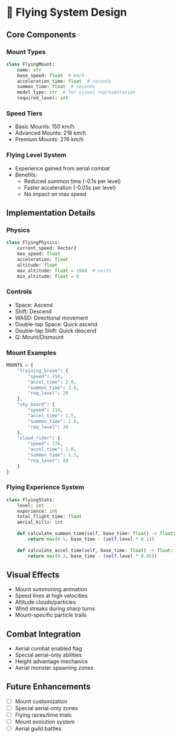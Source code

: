 # 🦅 Flying System Design

## Core Components

### Mount Types
```python
class FlyingMount:
    name: str
    base_speed: float  # km/h
    acceleration_time: float  # seconds
    summon_time: float  # seconds
    model_type: str  # for visual representation
    required_level: int
```

### Speed Tiers
- Basic Mounts: 150 km/h
- Advanced Mounts: 218 km/h
- Premium Mounts: 276 km/h

### Flying Level System
- Experience gained from aerial combat
- Benefits:
  - Reduced summon time (-0.1s per level)
  - Faster acceleration (-0.05s per level)
  - No impact on max speed

## Implementation Details

### Physics
```python
class FlyingPhysics:
    current_speed: Vector2
    max_speed: float
    acceleration: float
    altitude: float
    max_altitude: float = 1000  # units
    min_altitude: float = 0
```

### Controls
- Space: Ascend
- Shift: Descend
- WASD: Directional movement
- Double-tap Space: Quick ascend
- Double-tap Shift: Quick descend
- Q: Mount/Dismount

### Mount Examples
```python
MOUNTS = {
    "training_broom": {
        "speed": 150,
        "accel_time": 2.0,
        "summon_time": 3.0,
        "req_level": 20
    },
    "sky_board": {
        "speed": 218,
        "accel_time": 1.5,
        "summon_time": 2.0,
        "req_level": 30
    },
    "cloud_rider": {
        "speed": 276,
        "accel_time": 1.0,
        "summon_time": 1.5,
        "req_level": 40
    }
}
```

### Flying Experience System
```python
class FlyingStats:
    level: int
    experience: int
    total_flight_time: float
    aerial_kills: int
    
    def calculate_summon_time(self, base_time: float) -> float:
        return max(0.5, base_time - (self.level * 0.1))
        
    def calculate_accel_time(self, base_time: float) -> float:
        return max(0.3, base_time - (self.level * 0.05))
```

## Visual Effects
- Mount summoning animation
- Speed lines at high velocities
- Altitude clouds/particles
- Wind streaks during sharp turns
- Mount-specific particle trails

## Combat Integration
- Aerial combat enabled flag
- Special aerial-only abilities
- Height advantage mechanics
- Aerial monster spawning zones

## Future Enhancements
- [ ] Mount customization
- [ ] Special aerial-only zones
- [ ] Flying races/time trials
- [ ] Mount evolution system
- [ ] Aerial guild battles 